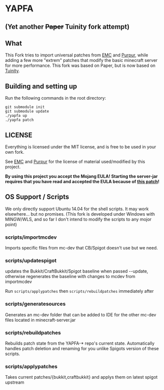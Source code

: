 # YAPFA
## (Yet another ~~Paper~~ Tuinity fork attempt)
## What ##

This Fork tries to import universal patches from [EMC](https://github.com/starlis/empirecraft) and [Purpur](https://github.com/pl3xgaming/Purpur), while adding a few more "extrem" patches that modify the basic minecraft server for more performance. This fork was based on Paper, but is now based on [Tuinity](https://github.com/Spottedleaf/Tuinity).

## Building and setting up
Run the following commands in the root directory:

```
git submodule init
git submodule update
./yapfa up
./yapfa patch
```

## LICENSE

Everything is licensed under the MIT license, and is free to be used in your own fork.

See [EMC](https://github.com/starlis/empirecraft) and [Purpur](https://github.com/pl3xgaming/Purpur)
for the license of material used/modified by this project.

**By using this project you accept the Mojang EULA! Starting the server-jar requires that you have read and accepted the EULA because of [this patch](https://github.com/tr7zw/YAPFA/blob/master/patches/server/0017-EMC-Accept-the-EULA.patch)!**

## OS Support / Scripts
We only directly support Ubuntu 14.04 for the shell scripts. It may work elsewhere... but no promises. (This fork is developed under Windows with MINGW/WLS, and so far I don't intend to modify the scripts to any mojor point)

### scripts/importmcdev ###
Imports specific files from mc-dev that CB/Spigot doesn't use but we need.

### scripts/updatespigot ###
updates the Bukkit/CraftBukkit/Spigot baseline when passed --update, otherwise regenerates the baseline with changes
to mcdev from importmcdev

Run `scripts/applypatches` then `scripts/rebuildpatches` immediately after

### scripts/generatesources ###
Generates an mc-dev folder that can be added to IDE for the other mc-dev files located in minecraft-server.jar

### scripts/rebuildpatches ###
Rebuilds patch state from the YAPFA-* repo's current state. Automatically handles patch deletion and renaming
for you unlike Spigots version of these scripts.

### scripts/applypatches ###
Takes current patches/{bukkit,craftbukkit} and applys them on latest spigot upstream
